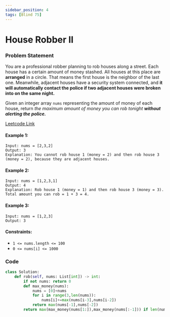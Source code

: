 ```yaml
---
sidebar_position: 4
tags: [Blind 75]
---
```


# House Robber II

### Problem Statement

You are a professional robber planning to rob houses along a street. Each house has a certain amount of money stashed. All houses at this place are **arranged** in a circle. That means the first house is the neighbor of the last one. Meanwhile, adjacent houses have a security system connected, and **it will automatically contact the police if two adjacent houses were broken into on the same night.**

Given an integer array `nums` representing the amount of money of each house, return _the maximum amount of money you can rob tonight **without alerting the police.**_

[Leetcode Link](https://leetcode.com/problems/house-robber-ii/)

#### Example 1:

```
Input: nums = [2,3,2]
Output: 3
Explanation: You cannot rob house 1 (money = 2) and then rob house 3 (money = 2), because they are adjacent houses.
```

#### Example 2:

```
Input: nums = [1,2,3,1]
Output: 4
Explanation: Rob house 1 (money = 1) and then rob house 3 (money = 3).
Total amount you can rob = 1 + 3 = 4.
```

#### Example 3:

```
Input: nums = [1,2,3]
Output: 3
```

#### Constraints:

- `1 <= nums.length <= 100`
- `0 <= nums[i] <= 1000`

### Code

```python title="Python Code"
class Solution:
    def rob(self, nums: List[int]) -> int:
        if not nums: return 0
        def max_money(nums):
            nums = [0]+nums
            for i in range(3,len(nums)):
                nums[i]+=max(nums[i-3],nums[i-2])
            return max(nums[-1],nums[-2])
        return max(max_money(nums[1:]),max_money(nums[:-1])) if len(nums) > 2 else max(nums)
```

